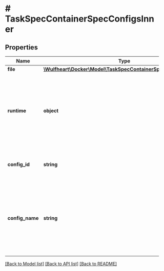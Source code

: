 # # TaskSpecContainerSpecConfigsInner

## Properties

Name | Type | Description | Notes
------------ | ------------- | ------------- | -------------
**file** | [**\Wulfheart\Docker\Model\TaskSpecContainerSpecConfigsInnerFile**](TaskSpecContainerSpecConfigsInnerFile.md) |  | [optional]
**runtime** | **object** | Runtime represents a target that is not mounted into the container but is used by the task  &lt;p&gt;&lt;br /&gt;&lt;p&gt;  &gt; **Note**: &#x60;Configs.File&#x60; and &#x60;Configs.Runtime&#x60; are mutually &gt; exclusive | [optional]
**config_id** | **string** | ConfigID represents the ID of the specific config that we&#39;re referencing. | [optional]
**config_name** | **string** | ConfigName is the name of the config that this references, but this is just provided for lookup/display purposes. The config in the reference will be identified by its ID. | [optional]

[[Back to Model list]](../../README.md#models) [[Back to API list]](../../README.md#endpoints) [[Back to README]](../../README.md)
